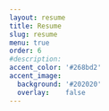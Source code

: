 ```yaml
---
layout: resume
title: Resume
slug: resume
menu: true
order: 6
#description: 
accent_color: '#268bd2'
accent_image:
  background: '#202020'
  overlay:    false
---
```

